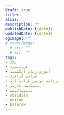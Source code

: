 ```yaml
---
draft: true
title: 
alias: 
description: ""
publishDate: {{date}}
updatedDate: {{date}}
ogImage: ""
# coverImage:
  # src: ""
  # alt: ""
tags: 
- بلاگ
- فریلنسری
- آموزش زبان انگلیسی
- طراحی گرافیک
- برنامه نویسی فرانت اند
- بلینکیست فارسی
- مینیمالیسم
- obsidian
- notion
- baserow
---
```




